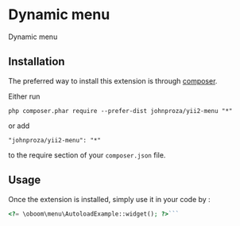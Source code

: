 Dynamic menu
============
Dynamic menu

Installation
------------

The preferred way to install this extension is through [composer](http://getcomposer.org/download/).

Either run

```
php composer.phar require --prefer-dist johnproza/yii2-menu "*"
```

or add

```
"johnproza/yii2-menu": "*"
```

to the require section of your `composer.json` file.


Usage
-----

Once the extension is installed, simply use it in your code by  :

```php
<?= \oboom\menu\AutoloadExample::widget(); ?>```